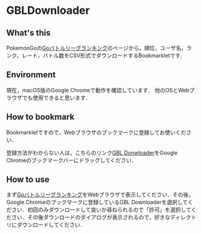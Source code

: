 # GBLDownloader

## What's this
PokemonGoの[Goバトルリーグランキング](https://pokemongolive.com/ja/leaderboard/)のページから，順位，ユーザ名，ランク，レート，バトル数をCSV形式でダウンロードするBookmarkletです．

## Environment

現在，macOS版のGoogle Chromeで動作を確認しています．
他のOSとWebブラウザでも使用できると思います．

## How to bookmark

Bookmarkletですので，Webブラウザのブックマークに登録してお使いください．

登録方法がわからない人は，こちらのリンク<a href="javascript:(()=>{
    let h = '.gbl-leaderboard__trainer';
    let f = (d,e) => d.querySelector(e).innerText.trim();
    let datas = document.querySelectorAll(h);
    let output = '';
    for( let data of datas ) {
        let d = f(data,h+'__rank')+',';
        d+=f(data,h+'__details__trainer__name')+',';
        d+=(f(data,h+'__details__trainer__rank').split(': '))[1]+',';
        d+=f(data,h+'__battles__rating')+',';
        d+=(f(data,h+'__battles__count').split(': '))[1];
        output+=d+'\n';
    }
    let blob = new Blob([output],{type:'text/csv'});
    let a1 = document.createElement('a');
    a1.href= URL.createObjectURL(blob);
    a1.download = 'test.csv';
    a1.click();
})();">GBL Donwloader</a>をGoogle Chromeのブックマークバーにドラッグしてください．

## How to use

まず[Goバトルリーグランキング](https://pokemongolive.com/ja/leaderboard/)をWebブラウザで表示してください．その後，Google Chromeのブックマークに登録しているGBL Downloaderを選択してください．初回のみダウンロードして良いか尋ねられるので「許可」を選択してください．その後ダウンロードのダイアログが表示されるので，好きなディレクトリにダウンロードしてください．

